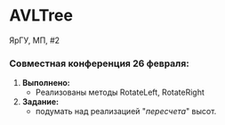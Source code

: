 # AVLTree
ЯрГУ, МП, #2


### Совместная конференция 26 февраля:
1. **Выполнено:** 
	  * Реализованы методы RotateLeft, RotateRight
2. **Задание:** 
	  * подумать над реализацией "_пересчета_" высот.
